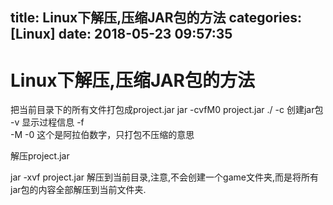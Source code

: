 title: Linux下解压,压缩JAR包的方法
categories: [Linux]
date: 2018-05-23 09:57:35
---
# Linux下解压,压缩JAR包的方法
把当前目录下的所有文件打包成project.jar
jar -cvfM0 project.jar ./
-c   创建jar包
-v   显示过程信息
-f    
-M
-0   这个是阿拉伯数字，只打包不压缩的意思


解压project.jar

jar -xvf project.jar
解压到当前目录,注意,不会创建一个game文件夹,而是将所有jar包的内容全部解压到当前文件夹.



